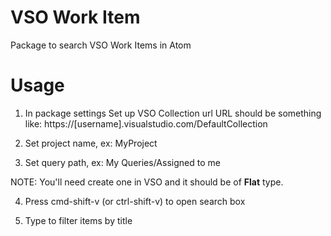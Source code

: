 # VSO Work Item

Package to search VSO Work Items in Atom

# Usage

1. In package settings Set up VSO Collection url
URL should be something like: https://[username].visualstudio.com/DefaultCollection

2. Set project name, ex: MyProject

3. Set query path, ex: My Queries/Assigned to me

  NOTE: You'll need create one in VSO and it should be of **Flat** type.

4. Press cmd-shift-v (or ctrl-shift-v) to open search box

5. Type to filter items by title
